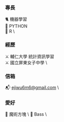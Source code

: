 ### 專長
🐈 機器學習 \
🐖 PYTHON \
🐘 R \

### 經歷
⚔️ 輔仁大學 統計資訊學習 \
⚔️ 國立屏東女子中學 \ 

### 信箱
📬 ejiwu6m6@gmail.com \

### 愛好
🧤 魔術方塊 \ 
🧤 Bass \
